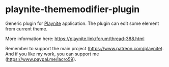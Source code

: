 # playnite-thememodifier-plugin
Generic plugin for [Playnite](https://playnite.link/) application.
The plugin can edit some element from current theme.     

More information here: https://playnite.link/forum/thread-388.html

Remember to support the main project (https://www.patreon.com/playnite). 
And if you like my work, you can support me (https://www.paypal.me/lacro59). 
